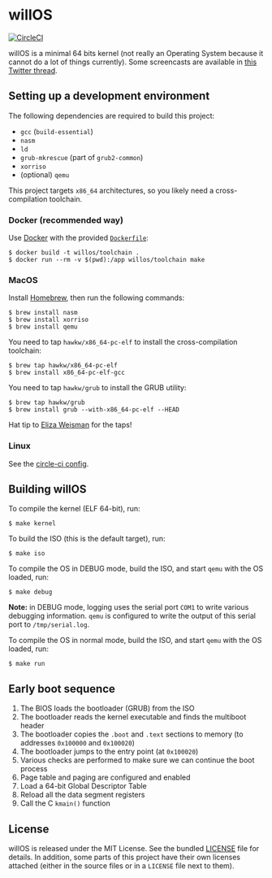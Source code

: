 willOS
======

[![CircleCI](https://circleci.com/gh/willdurand/willOS/tree/master.svg?style=svg)](https://circleci.com/gh/willdurand/willOS/tree/master)

willOS is a minimal 64 bits kernel (not really an Operating System because it
cannot do a lot of things currently). Some screencasts are available in [this
Twitter thread](https://twitter.com/couac/status/866693418130575361).

## Setting up a development environment

The following dependencies are required to build this project:

* `gcc` (`build-essential`)
* `nasm`
* `ld`
* `grub-mkrescue` (part of `grub2-common`)
* `xorriso`
* (optional) `qemu`

This project targets `x86_64` architectures, so you likely need a
cross-compilation toolchain.

### Docker (recommended way)

Use [Docker](https://docs.docker.com/) with the provided
[`Dockerfile`](https://github.com/willdurand/willOS/blob/master/Dockerfile):

```
$ docker build -t willos/toolchain .
$ docker run --rm -v $(pwd):/app willos/toolchain make
```

### MacOS

Install [Homebrew](https://brew.sh/), then run the following commands:

```
$ brew install nasm
$ brew install xorriso
$ brew install qemu
```

You need to tap `hawkw/x86_64-pc-elf` to install the cross-compilation toolchain:

```
$ brew tap hawkw/x86_64-pc-elf
$ brew install x86_64-pc-elf-gcc
```

You need to tap `hawkw/grub` to install the GRUB utility:

```
$ brew tap hawkw/grub
$ brew install grub --with-x86_64-pc-elf --HEAD
```

Hat tip to [Eliza Weisman](http://github.com/hawkw) for the taps!

### Linux

See the [circle-ci
config](https://github.com/willdurand/willOS/blob/master/.circleci/config.yml).

## Building willOS

To compile the kernel (ELF 64-bit), run:

```
$ make kernel
```

To build the ISO (this is the default target), run:

```
$ make iso
```

To compile the OS in DEBUG mode, build the ISO, and start `qemu` with the OS
loaded, run:

```
$ make debug
```

**Note:** in DEBUG mode, logging uses the serial port `COM1` to write various
debugging information. `qemu` is configured to write the output of this serial
port to `/tmp/serial.log`.

To compile the OS in normal mode, build the ISO, and start `qemu` with the OS
loaded, run:

```
$ make run
```

## Early boot sequence

1. The BIOS loads the bootloader (GRUB) from the ISO
2. The bootloader reads the kernel executable and finds the multiboot header
3. The bootloader copies the `.boot` and `.text` sections to memory (to
   addresses `0x100000` and `0x100020`)
4. The bootloader jumps to the entry point (at `0x100020`)
5. Various checks are performed to make sure we can continue the boot process
6. Page table and paging are configured and enabled
7. Load a 64-bit Global Descriptor Table
8. Reload all the data segment registers
9. Call the C `kmain()` function

## License

willOS is released under the MIT License. See the bundled
[LICENSE](https://github.com/willdurand/willOS/blob/master/LICENSE.md) file for
details. In addition, some parts of this project have their own licenses
attached (either in the source files or in a `LICENSE` file next to them).
